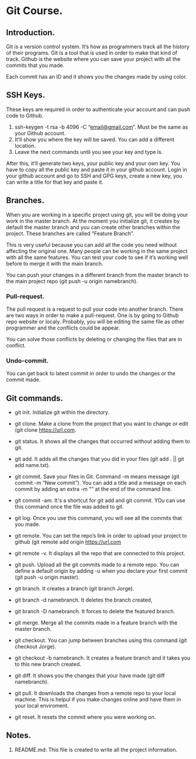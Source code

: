 # Git Course.

##	Introduction.

Git is a version control system. It’s how as programmers track all the history of their programs. Git is a tool that is used in order to make that kind of track. Github is the website where you can save your project with all the commits that you made.

Each commit has an ID and it shows you the changes made by using color.

##	SSH Keys.

These keys are required in order to authenticate your account and can push code to Github. 

1.	ssh-keygen -t rsa -b 4096 -C “email@gmail.com”. Must be the same as your Github account.
2.	It’ll show you where the key will be saved. You can add a different location.
3.	Leave the next commands until you see your key and type ls.

After this, it’ll generate two keys, your public key and your own key. You have to copy all the public key and paste it in your github account. Login in your github account and go to SSH and GPG keys, create a new key, you can write a title for that key and paste it. 

##	Branches.

When you are working in a specific project using git, you will be doing your work in the master branch. At the moment you initialize git, it creates by default the master branch and you can create other branches within the project. These branches are called “Feature Branch”. 

This is very useful because you can add all the code you need without affecting the original one. Many people can be working in the same project with all the same features. You can test your code to see if it’s working well before to merge it with the main branch.

You can push your changes in a different branch from the master branch to the main project repo (git push -u origin namebranch).

### Pull-request.

The pull request is a request to pull your code into another branch. There are two ways in order to make a pull-request. One is by going to Github repo website or localy. 
Probably, you will be editing the same file as other programmer and the conflicts could be appear.

You can solve those conflicts by deleting or changing the files that are in conflict.

### Undo-commit.

You can get back to latest commit in order to undo the changes or the commit made.

##	Git commands.

* git init. Initialize git within the directory.

* git clone. Make a clone from the project that you want to change or edit (git clone https://url.com.

* git status. It shows all the changes that occurred without adding them to git.

* git add. It adds all the changes that you did in your files (git add . || git add name.txt).

* git commit. Save your files in Git. Command -m means message (git commit -m “New commit”). You can add a title and a message on each commit by adding an extra -m “” at the end of the command line.

* git commit -am. It's a shortcut for git add and git commit. YOu can use this command once the file was added to git. 

* git log. Once you use this command, you will see all the commits that you made.

* git remote. You can set the repo’s link in order to upload your project to github (git remote add origin https://url.com

* git remote -v. It displays all the repo that are connected to this project.

* git push. Upload all the git commits made to a remote repo. You can define a default origin by adding -u when you declare your first commit (git push -u origin master). 

* git branch. It creates a branch (git branch Jorge).

* git branch -d namebranch. It deletes the branch created,

* git branch -D namebranch. It forces to delete the featured branch.

* git merge. Merge all the commits made in a feature branch with the master branch.

* git checkout. You can jump between branches using this command (git checkout Jorge).

* git checkout -b namebranch. It creates a feature branch and it takes you to this new branch created.

* git diff. It shows you the changes that your have made (git diff namebranch).

* git pull. It downloads the changes from a remote repo to your local machine. This is helpul if you make changes online and have them in your local enviroment.

* git reset. It resets the commit where you were working on.

##	Notes.

1. README.md: This file is created to write all the project information.
